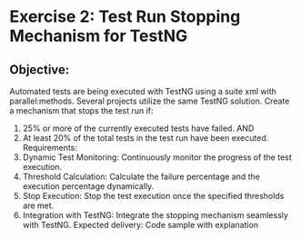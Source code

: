 # Exercise 2: Test Run Stopping Mechanism for TestNG
## Objective:
Automated tests are being executed with TestNG using a suite xml with
parallel:methods. Several projects utilize the same TestNG solution.
Create a mechanism that stops the test run if:
1. 25% or more of the currently executed tests have failed.
   AND
2. At least 20% of the total tests in the test run have been executed.
   Requirements:
1. Dynamic Test Monitoring: Continuously monitor the progress of
   the test execution.
2. Threshold Calculation: Calculate the failure percentage and the
   execution percentage dynamically.
3. Stop Execution: Stop the test execution once the specified
   thresholds are met.
4. Integration with TestNG: Integrate the stopping mechanism
   seamlessly with TestNG.
   Expected delivery: Code sample with explanation
